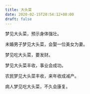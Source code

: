 ```yaml
---
title: 大头菜
date: 2020-02-15T20:54:12+08:00
draft: false
---
```


梦见大头菜，预示身体强壮。<br>


未婚男子梦见大头菜，会娶一位美女为妻。<br>


梦见吃大头菜，要发财。<br>


梦见大头菜丰收，事业会成功。<br>


农民梦见大头菜丰收，来年收成减产。<br>


病人梦见吃大头菜，不久会康复。<br>
